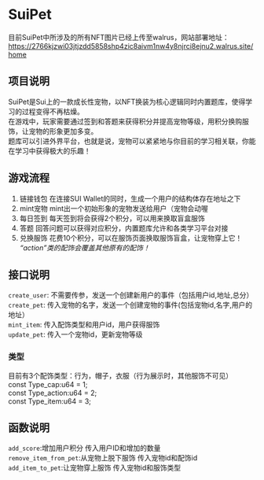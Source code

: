 # SuiPet
目前SuiPet中所涉及的所有NFT图片已经上传至walrus，网站部署地址：https://2766kjzwi03jtjzdd5858shp4zic8aivm1nw4y8njrci8ejnu2.walrus.site/home
## 项目说明
SuiPet是Sui上的一款成长性宠物，以NFT换装为核心逻辑同时内置题库，使得学习的过程变得不再枯燥。<br>
在游戏中，玩家需要通过签到和答题来获得积分并提高宠物等级，用积分换购服饰，让宠物的形象更加多变。<br>
题库可以引进外界平台，也就是说，宠物可以紧紧地与你目前的学习相关联，你能在学习中获得极大的乐趣！


## 游戏流程
1. 链接钱包
在连接SUI Wallet的同时，生成一个用户的结构体存在地址之下
2. mint宠物
mint出一个初始形象的宠物发送给用户（宠物会动喔
3. 每日签到
每天签到将会获得2个积分，可以用来换取盲盒服饰
4. 答题
回答问题可以获得对应积分，内置题库允许和各类学习平台对接
5. 兑换服饰
花费10个积分，可以在服饰页面换取服饰盲盒，让宠物穿上它！
*“action”类的配饰会覆盖其他原有的配饰！*


## 接口说明
`create_user`: 不需要传参，发送一个创建新用户的事件（包括用户id,地址,总分）<br>
`create_pet`: 传入宠物的名字，发送一个创建宠物的事件(包括宠物id,名字,用户的地址）<br> 
`mint_item`: 传入配饰类型和用户id，用户获得服饰 <br>
`update_pet`: 传入一个宠物id，更新宠物等级 <br>
### 类型
目前有3个配饰类型：行为，帽子，衣服（行为展示时，其他服饰不可见）<br> 
const Type_cap:u64 = 1; <br>
const Type_action:u64 = 2; <br>
const Type_item:u64 = 3; <br>

## 函数说明
`add_score`:增加用户积分 传入用户ID和增加的数量 <br>
`remove_item_from_pet`:从宠物上脱下服饰  传入宠物id和配饰id <br>
`add_item_to_pet`:让宠物穿上服饰  传入宠物id和服饰类型 <br>

